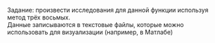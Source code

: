 Задание: произвести исследования для данной функции используя метод трёх восьмых.<br/>
Данные записываются в текстовые файлы, которые можно использовать для визуализации (например, в Матлабе)
